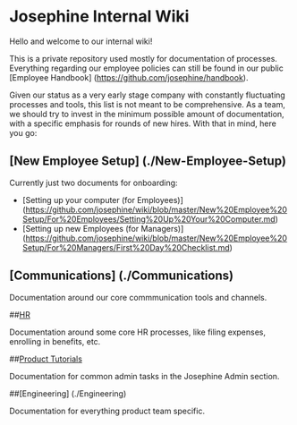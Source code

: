 # Josephine Internal Wiki

Hello and welcome to our internal wiki!

This is a private repository used mostly for documentation of processes. Everything regarding our employee policies can still be found in our public [Employee Handbook] (https://github.com/josephine/handbook). 

Given our status as a very early stage company with constantly fluctuating processes and tools, this list is not meant to be comprehensive. As a team, we should try to invest in the minimum possible amount of documentation, with a specific emphasis for rounds of new hires. With that in mind, here you go: 

## [New Employee Setup] (./New-Employee-Setup) 
Currently just two documents for onboarding: 
  - [Setting up your computer (for Employees)] (https://github.com/josephine/wiki/blob/master/New%20Employee%20Setup/For%20Employees/Setting%20Up%20Your%20Computer.md)
  - [Setting up new Employees (for Managers)] (https://github.com/josephine/wiki/blob/master/New%20Employee%20Setup/For%20Managers/First%20Day%20Checklist.md)


## [Communications] (./Communications)

Documentation around our core commmunication tools and channels.

##[HR](./HR)

Documentation around some core HR processes, like filing expenses, enrolling in benefits, etc. 

##[Product Tutorials](https://github.com/josephine/wiki/tree/master/Product%20Tutorials)

Documentation for common admin tasks in the Josephine Admin section.

##[Engineering] (./Engineering)

Documentation for everything product team specific.

